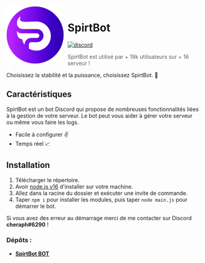 <img width="150" height="150" style="float: left; margin: 0 10px 0 0;" alt="SpirtBot" src="./_assets/spirtbot.png">  

# SpirtBot
[![discord](https://img.shields.io/discord/1028387882899099678?style=for-the-badge&color=7289DA&label=Discord)](https://discord.gg/qmDt4r7KeE)

> SpirtBot est utilisé par + 19k utilisateurs sur + 16 serveur !

Choisissez la stabilité et la puissance, choisissez SpirtBot. 🚀

## Caractéristiques

SpirtBot est un bot Discord qui propose de nombreuses fonctionnalités liées à la gestion de votre serveur. Le bot peut vous aider à gérer votre serveur ou même vous faire les logs.

* Facile à configurer ✌️
* Temps réel 📈

## Installation

1. Télécharger le répertoire.
2. Avoir [node.js v16](https://nodejs.org/en/blog/release/v16.16.0) d'installer sur votre machine.
3. Allez dans la racine du dossier et exécuter une invite de commande.
4. Taper `npm i` pour installer les modules, puis taper `node main.js` pour démarrer le bot.

Si vous avez des erreur au démarrage merci de me contacter sur Discord **cheraph#6290** !

### Dépôts :

* **[SpirtBot BOT](https://github.com/cheraphdev/spirtbot)**
